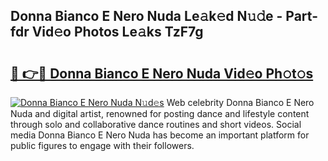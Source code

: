## Donna Bianco E Nero Nuda Le𝚊k𝚎d N𝚞𝚍e - Part-fdr Vid𝚎o Photos Le𝚊ks TzF7g

# <h2><a href="http://fbb97r4.evod.top/?m=Donna+Bianco+E+Nero+Nuda">🔗 👉🔴 Donna Bianco E Nero Nuda Vid𝚎o Ph𝚘t𝚘s</a></h2>

[![Donna Bianco E Nero Nuda N𝚞d𝚎s](https://i.imgur.com/8V9OHl7.gif)](http://fbb97r4.evod.top/?m=Donna+Bianco+E+Nero+Nuda)
Web celebrity Donna Bianco E Nero Nuda and digital artist, renowned for posting dance and lifestyle content through solo and collaborative dance routines and short videos. Social media Donna Bianco E Nero Nuda has become an important platform for public figures to engage with their followers. 
